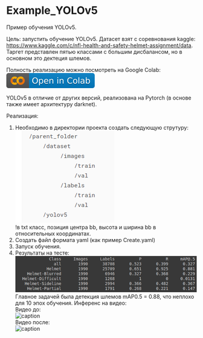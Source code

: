 # Example_YOLOv5
Пример обучения YOLOv5.

Цель: запустить обучение YOLOv5. Датасет взят с соревнования kaggle: https://www.kaggle.com/c/nfl-health-and-safety-helmet-assignment/data. 
Таргет представлен пятью классами с большим дисбалансом, но в основном это дектеция шлемов.   

Полность реализацию можно посмотреть на Google Colab: 
 [![Open In Colab](https://github.com/chelmed/Example_YOLOv5/blob/main/colab.svg)](https://colab.research.google.com/drive/19GyzEbl21rQ2Mzs7eGF2cUOs3EMX10UN?usp=sharing)

YOLOv5 в отличие от других версий, реализована на Pytorch (в основе также имеет архитектуру darknet).

Реализация: 

1) Необходимо в директории проекта создать следующую струтуру:<br/> 
![demo](https://github.com/chelmed/Example_YOLOv5/blob/main/str_dir.png)<br/> 
!в txt класс, позиция центра bb, высота и ширина bb в относительных координатах. 
2) Создать файл формата yaml (как пример Create.yaml)
3) Запуск обучения. 
4) Результаты на тесте:<br/> 
![demo](https://github.com/chelmed/Example_YOLOv5/blob/main/results.png)<br/> 
Главное задачей была детекция шлемов mAP0.5 = 0.88, что неплохо для 10 эпох обучения. 
Инференс на видео:<br/>
Видео до:<br/>
![caption](https://github.com/chelmed/Example_YOLOv5/blob/main/video.gif)<br/> 
Видео после:<br/> 
![caption](https://github.com/chelmed/Example_YOLOv5/blob/main/detected_video.gif)<br/> 
